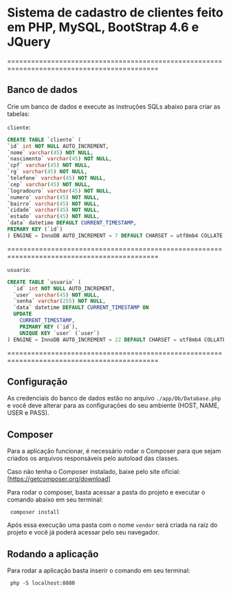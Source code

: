 # Sistema de cadastro de clientes feito em PHP, MySQL, BootStrap 4.6 e JQuery

============================================================================================

## Banco de dados

Crie um banco de dados e execute as instruções SQLs abaixo para criar as tabelas:

 `cliente`:
```sql
CREATE TABLE `cliente` (
`id` int NOT NULL AUTO_INCREMENT,
`nome` varchar(45) NOT NULL,
`nascimento` varchar(45) NOT NULL,
`cpf` varchar(45) NOT NULL,
`rg` varchar(45) NOT NULL,
`telefone` varchar(45) NOT NULL,
`cep` varchar(45) NOT NULL,
`logradouro` varchar(45) NOT NULL,
`numero` varchar(45) NOT NULL,
`bairro` varchar(45) NOT NULL,
`cidade` varchar(45) NOT NULL,
`estado` varchar(45) NOT NULL,
`data` datetime DEFAULT CURRENT_TIMESTAMP,
PRIMARY KEY (`id`)
) ENGINE = InnoDB AUTO_INCREMENT = 7 DEFAULT CHARSET = utf8mb4 COLLATE = utf8mb4_0900_ai_ci
```

============================================================================================

 `usuario`:
```sql
CREATE TABLE `usuario` (
  `id` int NOT NULL AUTO_INCREMENT,
  `user` varchar(45) NOT NULL,
  `senha` varchar(255) NOT NULL,
  `data` datetime DEFAULT CURRENT_TIMESTAMP ON
  UPDATE
    CURRENT_TIMESTAMP,
    PRIMARY KEY (`id`),
    UNIQUE KEY `user` (`user`)
) ENGINE = InnoDB AUTO_INCREMENT = 22 DEFAULT CHARSET = utf8mb4 COLLATE = utf8mb4_0900_ai_ci
```

============================================================================================

## Configuração

As credenciais do banco de dados estão no arquivo `./app/Db/Database.php` e você deve alterar para as configurações do seu ambiente (HOST, NAME, USER e PASS).

## Composer

Para a aplicação funcionar, é necessário rodar o Composer para que sejam criados os arquivos responsáveis pelo autoload das classes.

Caso não tenha o Composer instalado, baixe pelo site oficial: [https://getcomposer.org/download]

Para rodar o composer, basta acessar a pasta do projeto e executar o comando abaixo em seu terminal:

```
 composer install

```

Após essa execução uma pasta com o nome `vendor` será criada na raiz do projeto e você já poderá acessar pelo seu navegador.

## Rodando a aplicação

Para rodar a aplicação basta inserir o comando em seu terminal:

```
 php -S localhost:8080

```
